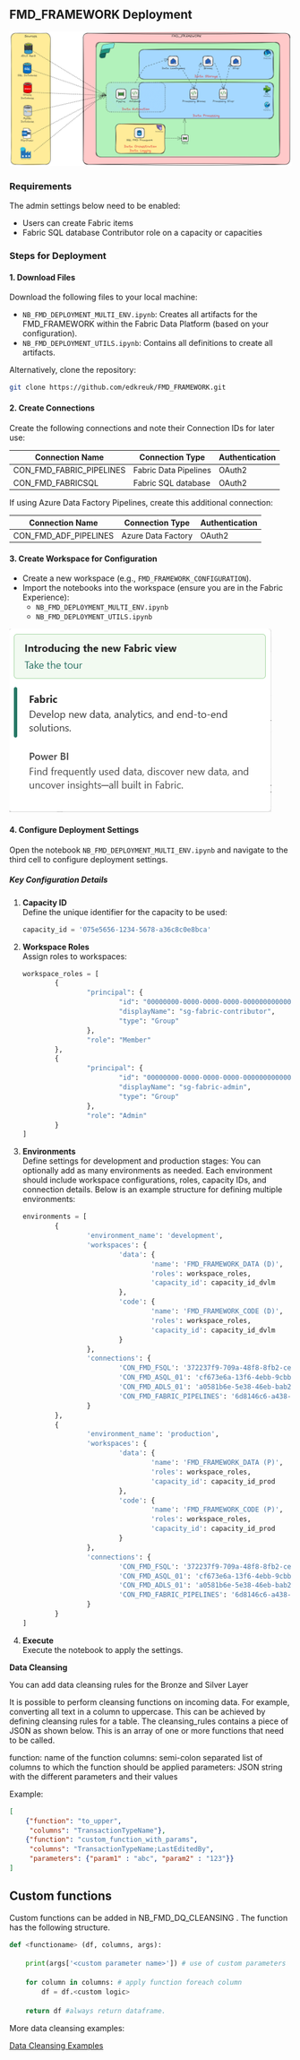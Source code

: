 
## FMD_FRAMEWORK Deployment
![FMD Overview](/Images/FMD_Overview.png)

### Requirements

The admin settings below need to be enabled:
- Users can create Fabric items
- Fabric SQL database 
Contributor role on a capacity or capacities


### Steps for Deployment

#### 1. Download Files

Download the following files to your local machine:
- `NB_FMD_DEPLOYMENT_MULTI_ENV.ipynb`: Creates all artifacts for the FMD_FRAMEWORK within the Fabric Data Platform (based on your configuration).
- `NB_FMD_DEPLOYMENT_UTILS.ipynb`: Contains all definitions to create all artifacts.

Alternatively, clone the repository:
```bash
git clone https://github.com/edkreuk/FMD_FRAMEWORK.git
```

#### 2. Create Connections

Create the following connections and note their Connection IDs for later use:

| **Connection Name**       | **Connection Type**       | **Authentication** |
|----------------------------|---------------------------|---------------------|
| CON_FMD_FABRIC_PIPELINES    | Fabric Data Pipelines     | OAuth2              |
| CON_FMD_FABRICSQL          | Fabric SQL database       | OAuth2              |

If using Azure Data Factory Pipelines, create this additional connection:

| **Connection Name**       | **Connection Type**       | **Authentication** |
|----------------------------|---------------------------|---------------------|
| CON_FMD_ADF_PIPELINES      | Azure Data Factory        | OAuth2              |

#### 3. Create Workspace for Configuration

- Create a new workspace (e.g., `FMD_FRAMEWORK_CONFIGURATION`).
- Import the notebooks into the workspace (ensure you are in the Fabric Experience):
	- `NB_FMD_DEPLOYMENT_MULTI_ENV.ipynb`
	- `NB_FMD_DEPLOYMENT_UTILS.ipynb`

![Fabric Experience](/Images/FMD_Fabric_Experience.png)

#### 4. Configure Deployment Settings

Open the notebook `NB_FMD_DEPLOYMENT_MULTI_ENV.ipynb` and navigate to the third cell to configure deployment settings.

##### Key Configuration Details

1. **Capacity ID**  
	 Define the unique identifier for the capacity to be used:
	 ```python
	 capacity_id = '075e5656-1234-5678-a36c8c0e8bca'
	 ```

2. **Workspace Roles**  
	 Assign roles to workspaces:
	 ```python
	 workspace_roles = [
			 {
					 "principal": {
							 "id": "00000000-0000-0000-0000-000000000000",
							 "displayName": "sg-fabric-contributor",
							 "type": "Group"
					 },
					 "role": "Member"
			 },
			 {
					 "principal": {
							 "id": "00000000-0000-0000-0000-000000000000",
							 "displayName": "sg-fabric-admin",
							 "type": "Group"
					 },
					 "role": "Admin"
			 }
	 ]
	 ```

3. **Environments**  
	 Define settings for development and production stages:
	 You can optionally add as many environments as needed. Each environment should include workspace configurations, roles, capacity IDs, and connection details. Below is an example structure for defining multiple environments:
	 
	 ```python
	 environments = [
			 {
					 'environment_name': 'development',
					 'workspaces': {
							 'data': {
									 'name': 'FMD_FRAMEWORK_DATA (D)',
									 'roles': workspace_roles,
									 'capacity_id': capacity_id_dvlm
							 },
							 'code': {
									 'name': 'FMD_FRAMEWORK_CODE (D)',
									 'roles': workspace_roles,
									 'capacity_id': capacity_id_dvlm
							 }
					 },
					 'connections': {
							 'CON_FMD_FSQL': '372237f9-709a-48f8-8fb2-ce06940c990e',
							 'CON_FMD_ASQL_01': 'cf673e6a-13f6-4ebb-9cbb-4ba4ab390818',
							 'CON_FMD_ADLS_01': 'a0581b6e-5e38-46eb-bab2-7f08e9a35c30',
							 'CON_FMD_FABRIC_PIPELINES': '6d8146c6-a438-47df-94e2-540c552eb6d7'
					 }
			 },
			 {
					 'environment_name': 'production',
					 'workspaces': {
							 'data': {
									 'name': 'FMD_FRAMEWORK_DATA (P)',
									 'roles': workspace_roles,
									 'capacity_id': capacity_id_prod
							 },
							 'code': {
									 'name': 'FMD_FRAMEWORK_CODE (P)',
									 'roles': workspace_roles,
									 'capacity_id': capacity_id_prod
							 }
					 },
					 'connections': {
							 'CON_FMD_FSQL': '372237f9-709a-48f8-8fb2-ce06940c990e',
							 'CON_FMD_ASQL_01': 'cf673e6a-13f6-4ebb-9cbb-4ba4ab390818',
							 'CON_FMD_ADLS_01': 'a0581b6e-5e38-46eb-bab2-7f08e9a35c30',
							 'CON_FMD_FABRIC_PIPELINES': '6d8146c6-a438-47df-94e2-540c552eb6d7'
					 }
			 }
	 ]
	 ```

4. **Execute**  
	 Execute the notebook to apply the settings.



**Data Cleansing**

You can add data cleansing rules for the Bronze and Silver Layer

It is possible to perform cleansing functions on incoming data. For example, converting all text in a column to uppercase. This can be achieved by defining cleansing rules for a table. The cleansing_rules contains a piece of JSON as shown below. This is an array of one or more functions that need to be called.

function: name of the function
columns: semi-colon separated list of columns to which the function should be applied
parameters: JSON string with the different parameters and their values

Example:
```json
[
	{"function": "to_upper",
	 "columns": "TransactionTypeName"}, 
	{"function": "custom_function_with_params",
	 "columns": "TransactionTypeName;LastEditedBy",
	 "parameters": {"param1" : "abc", "param2" : "123"}}
]
```

## Custom functions

Custom functions can be added in NB_FMD_DQ_CLEANSING . The function has the following structure.


```python
def <functioname> (df, columns, args):

	print(args['<custom parameter name>']) # use of custom parameters

	for column in columns: # apply function foreach column
		df = df.<custom logic>

	return df #always return dataframe.
```

More data cleansing examples:

[Data Cleansing Examples][fmdDataCleansingExamplesLink]

[fmdDataCleansingExamplesLink]: /FMD_DATA_CLEANSING.MD